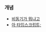 
### 개념

- [비동기가 뭐냐고](https://velog.io/@pexe99/JavaScript-%EC%BB%A4%ED%94%BC%EC%99%80-%ED%95%A8%EA%BB%98%ED%95%98%EB%8A%94-%EB%8F%99%EA%B8%B0%EC%99%80-%EB%B9%84%EB%8F%99%EA%B8%B0)
- [아 타입스크립트;](https://velog.io/@yeongbinim/%ED%83%80%EC%9E%85%EC%8A%A4%ED%81%AC%EB%A6%BD%ED%8A%B8-CheatSheet)
